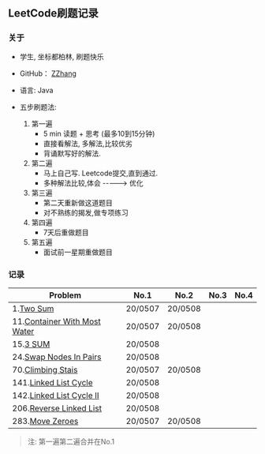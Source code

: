 ## LeetCode刷题记录

### 关于
- 学生, 坐标都柏林, 刷题快乐

- GitHub： [ZZhang](https://github.com/ZhongyanZHANG)

- 语言: Java

- 五步刷题法: 
  1. 第一遍
     * 5 min 读题 + 思考 (最多10到15分钟)
     * 直接看解法, 多解法,比较优劣
     * 背诵默写好的解法.
  2. 第二遍
      * 马上自己写. Leetcode提交,直到通过.
      * 多种解法比较,体会 -----> 优化
  3. 第三遍
       * 第二天重新做这道题目
       * 对不熟练的揭发,做专项练习
  4. 第四遍 
       * 7天后重做题目
  5. 第五遍
       * 面试前一星期重做题目

### 记录
| Problem    | No.1    | No.2 | No.3 | No.4 |
| ---------- | ------- | ---- | ---- | ---- |
| 1.[Two Sum](1_TwoSum/Solution.java) | 20/0507 |  20/0508    |      |      |
| 11.[Container With Most Water](11_Container_With_Most_Water/Solution.java) |  20/0507  |   20/0508   |      |      |
| 15.[3 SUM](15_3SUM/Solution.java) |   20/0508    |      |      |      |
| 24.[Swap Nodes In Pairs](24_Swap_Nodes_In_Pairs/Solution.java) |   20/0508    |    |      |      |
| 70.[Climbing Stais](70_ClimbingStairs/Solution.java) |   20/0507    |    20/0508  |      |      |
| 141.[Linked List Cycle](141_Linked_List_Cycle/Solution.java) | 20/0508  |      |      |      |
| 142.[Linked List Cycle II](142_Linked_List_Cycle_ii/Solution.java) | 20/0508  |      |      |      |
| 206.[Reverse Linked List](206_Reverse_Linked_List/Solution.java) | 20/0508  |      |      |      |
| 283.[Move Zeroes](283_MoveZeroes/Solution.java) | 20/0507  |    20/0508  |      |      |

> 注: 第一遍第二遍合并在No.1